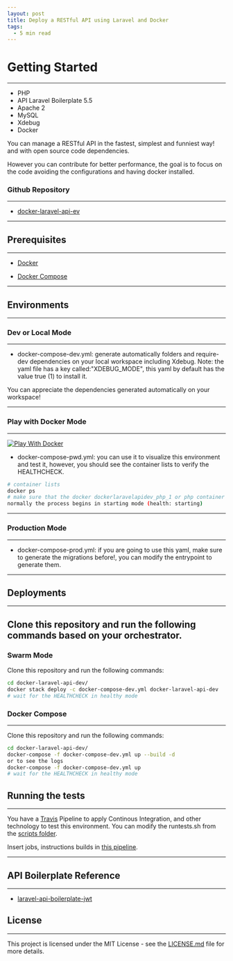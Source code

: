 ```yaml
---
layout: post
title: Deploy a RESTful API using Laravel and Docker
tags:
  - 5 min read
---
```


# Getting Started
---

- PHP
- API Laravel Boilerplate 5.5
- Apache 2
- MySQL
- Xdebug
- Docker

You can manage a RESTful API in the fastest, simplest and funniest way! and with open source code dependencies.

However you can contribute for better performance, the goal is to focus on the code avoiding the configurations and having docker installed.


### Github Repository
---
- [docker-laravel-api-ev](https://github.com/jfernancordova/docker-laravel-api-dev)

---

## Prerequisites
---

- [Docker](https://docs.docker.com/install/)

- [Docker Compose](https://docs.docker.com/compose/install/)

---

## Environments
---

### Dev or Local Mode
---
- docker-compose-dev.yml: generate automatically folders and require-dev dependencies on your local workspace including Xdebug.
  Note: the yaml file has a key called:"XDEBUG_MODE", this yaml by default has the value true (1) to install it.

You can appreciate the dependencies generated automatically on your workspace!

---

### Play with Docker Mode
---

[![Play With Docker](https://cdn.rawgit.com/play-with-docker/stacks/cff22438/assets/images/button.png)](http://play-with-docker.com?stack=https://raw.githubusercontent.com/jfernancordova/docker-laravel-api-dev/master/docker-compose-pwd.yml)

- docker-compose-pwd.yml: you can use it to visualize this environment and test it, however, you should see the container lists to verify the HEALTHCHECK.

```bash
# container lists
docker ps
# make sure that the docker dockerlaravelapidev_php_1 or php container is (healthy),
normally the process begins in starting mode (health: starting)
```
---

### Production Mode
---
- docker-compose-prod.yml: if you are going to use this yaml, make sure to generate the migrations before!, you can modify the entrypoint to generate them.

---

## Deployments
---
Clone this repository and run the following commands based on your orchestrator.
---
### Swarm Mode
Clone this repository and run the following commands:

```bash
cd docker-laravel-api-dev/
docker stack deploy -c docker-compose-dev.yml docker-laravel-api-dev
# wait for the HEALTHCHECK in healthy mode
```

### Docker Compose
---
Clone this repository and run the following commands:

```bash
cd docker-laravel-api-dev/
docker-compose -f docker-compose-dev.yml up --build -d
or to see the logs
docker-compose -f docker-compose-dev.yml up
# wait for the HEALTHCHECK in healthy mode
```

## Running the tests
---
You have a [Travis](https://travis-ci.org/) Pipeline to apply Continous Integration, and other technology to test this environment. You can modify the runtests.sh from the [scripts folder](https://raw.githubusercontent.com/jfernancordova/docker-laravel-api-dev/master/scripts/runtests.sh).

Insert jobs, instructions builds in [this pipeline](https://raw.githubusercontent.com/jfernancordova/docker-laravel-api-dev/master/.travis.yml).

---

## API Boilerplate Reference
---
- [laravel-api-boilerplate-jwt](https://github.com/francescomalatesta/laravel-api-boilerplate-jwt/blob/master/readme.md)


## License
---
This project is licensed under the MIT License - see the [LICENSE.md](https://github.com/jfernancordova/docker-laravel-api-dev/blob/master/LICENSE.md) file for more details.
